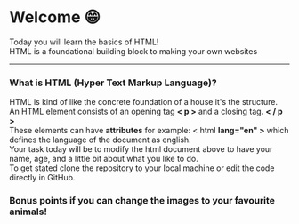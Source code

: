 # Welcome 😁
Today you will learn the basics of HTML! <br>
HTML is a foundational building block to making your own websites<br>
<hr>
<h3><b>What is HTML (Hyper Text Markup Language)?</b></h3>
HTML is kind of like the concrete foundation of a house it's the structure.<br>
An HTML element consists of an opening tag <b>< p ></b>  and a closing tag. <b>< / p ></b><br>
These elements can have <b>attributes</b> for example: < html <b>lang="en" ></b> which defines the language of the document as english.<br>
Your task today will be to modify the html document above to have your name, age, and a little bit about what you like to do.<br>
To get stated clone the repository to your local machine or edit the code directly in GitHub. 
<h3> Bonus points if you can change the images to your favourite animals!</h3>
